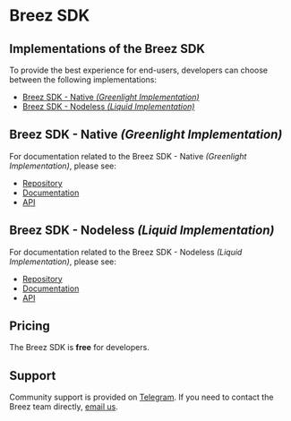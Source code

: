 # Breez SDK

## Implementations of the Breez SDK

To provide the best experience for end-users, developers can choose between the following implementations:

* [Breez SDK - Native *(Greenlight Implementation)*](https://github.com/breez/breez-sdk-greenlight)
* [Breez SDK - Nodeless *(Liquid Implementation)*](https://github.com/breez/breez-sdk-liquid)

## Breez SDK - Native *(Greenlight Implementation)*

For documentation related to the Breez SDK - Native *(Greenlight Implementation)*, please see:
* [Repository](https://github.com/breez/breez-sdk-greenlight)
* [Documentation](https://sdk-doc.breez.technology)
* [API](https://breez.github.io/breez-sdk-greenlight/breez_sdk_core/)

## Breez SDK - Nodeless *(Liquid Implementation)*

For documentation related to the Breez SDK - Nodeless *(Liquid Implementation)*, please see:
* [Repository](https://github.com/breez/breez-sdk-liquid)
* [Documentation](https://sdk-doc-liquid.breez.technology/)
* [API](https://breez.github.io/breez-sdk-liquid/breez_sdk_liquid/)

## Pricing
The Breez SDK is **free** for developers.

## Support
Community support is provided on [Telegram](https://t.me/breezsdk). If you need to contact the Breez team directly, [email us](contact@breez.technology).
